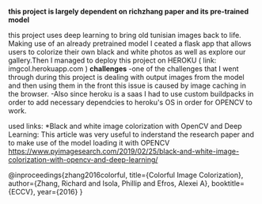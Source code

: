 
**this project is largely dependent on richzhang paper and its pre-trained model**

this project uses deep learning to bring old tunisian images back to life. Making use of an already pretrained model I ceated a flask app that allows users to colorize their own black and white photos as well as explore our gallery.Then I managed to deploy this project on HEROKU ( link: imgcol.herokuapp.com )
**challenges**
-one of the challenges that I went  through during this project is dealing with output images from the model and then using them in the front this  issue is caused by image caching in the browser.
-Also since heroku is a saas I had to use custom buildpacks in order to add necessary dependcies to heroku's OS in order for OPENCV to work.

used links:
  *Black and white image colorization with OpenCV and Deep Learning: This article was very useful to inderstand the research paper  and to make use of the model loading it with OPENCV
https://www.pyimagesearch.com/2019/02/25/black-and-white-image-colorization-with-opencv-and-deep-learning/

@inproceedings{zhang2016colorful,
  title={Colorful Image Colorization},
  author={Zhang, Richard and Isola, Phillip and Efros, Alexei A},
  booktitle={ECCV},
  year={2016}
}


